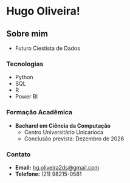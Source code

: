 #  Hugo Oliveira! 

## Sobre mim
- Futuro Ciestista de Dados

### Tecnologias
  - Python
  - SQL
  - R
  - Power BI 

### Formação Acadêmica
- **Bacharel em Ciência da Computação**
  - Centro Universitário Unicarioca
  - Conclusão prevista: Dezembro de 2026

### Contato
- **Email:** hg.oliveira2ds@gmail.com
- **Telefone:** (21) 98215-0581

  

